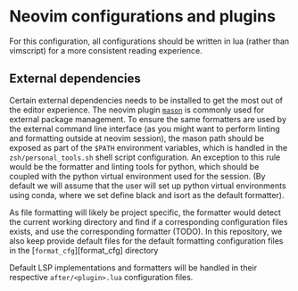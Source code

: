 # Neovim configurations and plugins

For this configuration, all configurations should be written in lua (rather
than vimscript) for a more consistent reading experience.

## External dependencies

Certain external dependencies needs to be installed to get the most out of the
editor experience. The neovim plugin [`mason`][mason] is commonly used for
external package management. To ensure the same formatters are used by the
external command line interface (as you might want to perform linting and
formatting outside at neovim session), the mason path should be exposed as part
of the `$PATH` environment variables, which is handled in the
`zsh/personal_tools.sh` shell script configuration. An exception to this rule
would be the formatter and linting tools for python, which should be coupled
with the python virtual environment used for the session. (By default we will
assume that the user will set up python virtual environments using conda,
where we set define black and isort as the default formatter).

As file formatting will likely be project specific, the formatter would detect
the current working directory and find if a corresponding configuration files
exists, and use the corresponding formatter (TODO). In this repository, we also
keep provide default files for the default formatting configuration files in the [`format_cfg`][format_cfg] directory

Default LSP implementations and formatters will be handled in their respective
`after/<plugin>.lua` configuration files.

[mason]: https://github.com/williamboman/mason.nvim
